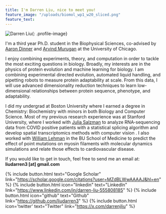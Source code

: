 ```yaml
---
title: I'm Darren Liu, nice to meet you!
feature_image: "/uploads/biomol_wp1_w20_sliced.png"
feature_text:
---
```


![Darren Liu](/uploads/Darren.jpg){: .profile-image}

I'm a third year Ph.D. student in the Biophysical Sciences, co-advised by [Aaron Dinner](https://dinner-group.uchicago.edu/) and [Arvind Murugan](http://muruganlab.uchicago.edu/) at the University of Chicago. 

I enjoy combining experiments, theory, and computation in order to tackle the most exciting questions in biology. Broadly, my interests are in the physics of protein evolution and machine learning for biology. I am combining experimental directed evolution, automated liquid handling, and pipetting robots to measure protein adaptability at scale. From this data, I will use advanced dimensionality reduction techniques to learn low-dimensional relationships between protein sequence, phenotype, and adaptability.

I did my undergrad at Boston University where I earned a degree in Chemistry: Biochemistry with minors in both Biology and Computer Science. Most of my previous research experience was at Stanford University, where I worked with [Julia Salzman](https://salzmanlab.stanford.edu/) to analyze RNA-sequencing data from COVID positive patients with a statistical splicing algorithm and develop spatial transcriptomics methods with computer vision . I also worked with [William Lehman](https://www.bumc.bu.edu/camed/profile/william-lehman/) in the BU School of Medicine to predict the effect of point mutations on myosin filaments with molecular dynamics simulations and relate those effects to cardiovascular disease.

If you would like to get in touch, feel free to send me an email at: <br>**liudarren3 [at] gmail.com**

{% include button.html text="Google Scholar" link="https://scholar.google.com/citations?user=MZdBLWwAAAAJ&hl=en" %} {% include button.html  icon="linkedin" text="LinkedIn" link="https://www.linkedin.com/in/darren-liu-555808185" %} {% include button.html icon="github" text="Github" link="https://github.com/liudarren3" %} {% include button.html icon='twitter' text="Twitter" link="https://x.com/darrenjliu" %}
